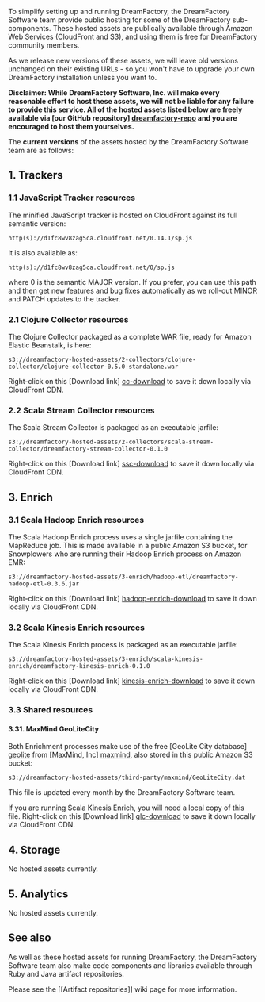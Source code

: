 To simplify setting up and running DreamFactory, the DreamFactory Software team provide public hosting for some of the DreamFactory sub-components. These hosted assets are publically available through Amazon Web Services (CloudFront and S3), and using them is free for DreamFactory community members.

As we release new versions of these assets, we will leave old versions unchanged on their existing URLs - so you won't have to upgrade your own DreamFactory installation unless you want to.

**Disclaimer: While DreamFactory Software, Inc. will make every reasonable effort to host these assets, we will not be liable for any failure to provide this service. All of the hosted assets listed below are freely available via [our GitHub repository] [dreamfactory-repo] and you are encouraged to host them yourselves.**

The **current versions** of the assets hosted by the DreamFactory Software team are as follows:

## 1. Trackers

### 1.1 JavaScript Tracker resources

The minified JavaScript tracker is hosted on CloudFront against its full semantic version:

    http(s)://d1fc8wv8zag5ca.cloudfront.net/0.14.1/sp.js

It is also available as:

    http(s)://d1fc8wv8zag5ca.cloudfront.net/0/sp.js

where 0 is the semantic MAJOR version. If you prefer, you can use this path and then get new features and bug fixes automatically as we roll-out MINOR and PATCH updates to the tracker.

### 2.1 Clojure Collector resources

The Clojure Collector packaged as a complete WAR file, ready for Amazon Elastic Beanstalk, is here:

    s3://dreamfactory-hosted-assets/2-collectors/clojure-collector/clojure-collector-0.5.0-standalone.war

Right-click on this [Download link] [cc-download] to save it down locally via CloudFront CDN.

### 2.2 Scala Stream Collector resources

The Scala Stream Collector is packaged as an executable jarfile:

    s3://dreamfactory-hosted-assets/2-collectors/scala-stream-collector/dreamfactory-stream-collector-0.1.0

Right-click on this [Download link] [ssc-download] to save it down locally via CloudFront CDN.

## 3. Enrich

### 3.1 Scala Hadoop Enrich resources

The Scala Hadoop Enrich process uses a single jarfile containing the MapReduce job. This is made available in a public Amazon S3 bucket, for Snowplowers who are running their Hadoop Enrich process on Amazon EMR:

    s3://dreamfactory-hosted-assets/3-enrich/hadoop-etl/dreamfactory-hadoop-etl-0.3.6.jar

Right-click on this [Download link] [hadoop-enrich-download] to save it down locally via CloudFront CDN.

### 3.2 Scala Kinesis Enrich resources

The Scala Kinesis Enrich process is packaged as an executable jarfile:

    s3://dreamfactory-hosted-assets/3-enrich/scala-kinesis-enrich/dreamfactory-kinesis-enrich-0.1.0

Right-click on this [Download link] [kinesis-enrich-download] to save it down locally via CloudFront CDN.

### 3.3 Shared resources

#### 3.31. MaxMind GeoLiteCity

Both Enrichment processes make use of the free [GeoLite City database] [geolite] from [MaxMind, Inc] [maxmind], also stored in this public Amazon S3 bucket:

    s3://dreamfactory-hosted-assets/third-party/maxmind/GeoLiteCity.dat

This file is updated every month by the DreamFactory Software team.

If you are running Scala Kinesis Enrich, you will need a local copy of this file. Right-click on this [Download link] [glc-download] to save it down locally via CloudFront CDN.

## 4. Storage

No hosted assets currently.

## 5. Analytics

No hosted assets currently.

## See also

As well as these hosted assets for running DreamFactory, the DreamFactory Software team also make code components and libraries available through Ruby and Java artifact repositories.

Please see the [[Artifact repositories]] wiki page for more information.

[dreamfactory-repo]: https://github.com/dreamfactory/dreamfactory
[cc-download]: http://d2io1hx8u877l0.cloudfront.net/2-collectors/clojure-collector/clojure-collector-0.5.0-standalone.war
[ssc-download]: http://d2io1hx8u877l0.cloudfront.net/2-collectors/scala-stream-collector/dreamfactory-stream-collector-0.1.0
[hadoop-enrich-download]: http://d2io1hx8u877l0.cloudfront.net/3-enrich/hadoop-etl/dreamfactory-hadoop-etl-0.3.6.jar
[kinesis-enrich-download]: http://d2io1hx8u877l0.cloudfront.net/3-enrich/scala-kinesis-enrich/dreamfactory-kinesis-enrich-0.1.0
[glc-download]: http://d2io1hx8u877l0.cloudfront.net/third-party/maxmind/GeoLiteCity.dat
[geolite]: http://dev.maxmind.com/geoip/legacy/geolite
[maxmind]: http://www.maxmind.com/
